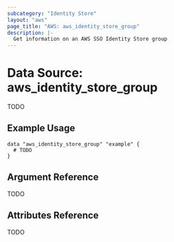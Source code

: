 ```yaml
---
subcategory: "Identity Store"
layout: "aws"
page_title: "AWS: aws_identity_store_group"
description: |-
  Get information on an AWS SSO Identity Store group
---
```


# Data Source: aws_identity_store_group

TODO

## Example Usage

```hcl
data "aws_identity_store_group" "example" {
  # TODO
}
```

## Argument Reference

TODO

## Attributes Reference

TODO
